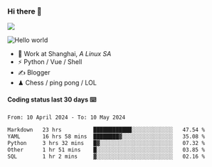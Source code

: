 ### Hi there 👋
![](https://komarev.com/ghpvc/?username=Xuhandsome)


<img src="https://github-readme-stats.vercel.app/api?username=XuHandsome&show_icons=true&theme=merko" alt="Hello world">

<br/>

- 🍻  Work at Shanghai, _A Linux SA_
- ⚡  Python / Vue / Shell
- ✍️  Blogger
- ♟  Chess / ping pong / LOL

#### Coding status last 30 days ⌨️

<!--START_SECTION:waka-->

```txt
From: 10 April 2024 - To: 10 May 2024

Markdown   23 hrs          ████████████░░░░░░░░░░░░░   47.54 %
YAML       16 hrs 58 mins  ████████▓░░░░░░░░░░░░░░░░   35.08 %
Python     3 hrs 32 mins   █▓░░░░░░░░░░░░░░░░░░░░░░░   07.32 %
Other      1 hr 51 mins    █░░░░░░░░░░░░░░░░░░░░░░░░   03.85 %
SQL        1 hr 2 mins     ▓░░░░░░░░░░░░░░░░░░░░░░░░   02.16 %
```

<!--END_SECTION:waka-->
